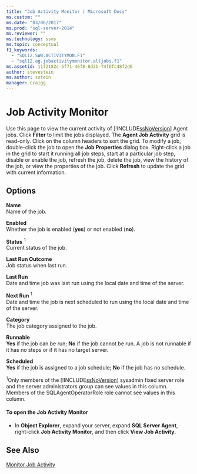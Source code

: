 ```yaml
---
title: "Job Activity Monitor | Microsoft Docs"
ms.custom: ""
ms.date: "03/06/2017"
ms.prod: "sql-server-2014"
ms.reviewer: ""
ms.technology: ssms
ms.topic: conceptual
f1_keywords: 
  - "SQL12.SWB.ACTIVITYMON.F1"
  - "sql12.ag.jobactivitymonitor.alljobs.f1"
ms.assetid: 11f2182c-5f71-46f8-8d2b-74f0fc48f2d6
author: stevestein
ms.author: sstein
manager: craigg
---
```

# Job Activity Monitor
  Use this page to view the current activity of [!INCLUDE[ssNoVersion](../../includes/ssnoversion-md.md)] Agent jobs. Click **Filter** to limit the jobs displayed. The **Agent Job Activity** grid is read-only. Click on the column headers to sort the grid. To modify a job, double-click the job to open the **Job Properties** dialog box. Right-click a job in the grid to start it running all job steps, start at a particular job step, disable or enable the job, refresh the job, delete the job, view the history of the job, or view the properties of the job. Click **Refresh** to update the grid with current information.  
  
## Options  
 **Name**  
 Name of the job.  
  
 **Enabled**  
 Whether the job is enabled (**yes**) or not enabled (**no**).  
  
 **Status** <sup>1</sup>  
 Current status of the job.  
  
 **Last Run Outcome**  
 Job status when last run.  
  
 **Last Run**  
 Date and time job was last run using the local date and time of the server.  
  
 **Next Run** <sup>1</sup>  
 Date and time the job is next scheduled to run using the local date and time of the server.  
  
 **Category**  
 The job category assigned to the job.  
  
 **Runnable**  
 **Yes** if the job can be run; **No** if the job cannot be run. A job is not runnable if it has no steps or if it has no target server.  
  
 **Scheduled**  
 **Yes** if the job is assigned to a job schedule; **No** if the job has no schedule.  
  
 <sup>1</sup>Only members of the [!INCLUDE[ssNoVersion](../../includes/ssnoversion-md.md)] sysadmin fixed server role and the server administrators group can see values in this column. Members of the SQLAgentOperatorRole role cannot see values in this column.  
  
#### To open the Job Activity Monitor  
  
-   In **Object Explorer**, expand your server, expand **SQL Server Agent**, right-click **Job Activity Monitor**, and then click **View Job Activity**.  
  
## See Also  
 [Monitor Job Activity](monitor-job-activity.md)  
  
  
